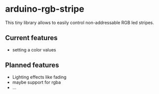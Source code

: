 
# arduino-rgb-stripe

This tiny library allows to easily control non-addressable RGB led stripes.

## Current features

- setting a color values

## Planned features

- Lighting effects like fading
- maybe support for rgba
- ...
